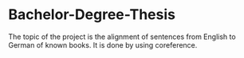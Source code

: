 # Bachelor-Degree-Thesis
The topic of the project is the alignment of sentences from English to German of known books. It is done by using coreference. 
